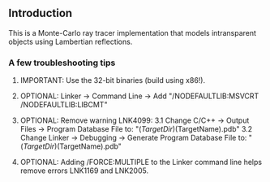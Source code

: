 ﻿## Introduction
This is a Monte-Carlo ray tracer implementation that models intransparent objects using Lambertian reflections.

### A few troubleshooting tips
1. IMPORTANT: Use the 32-bit binaries (build using x86!).

2. OPTIONAL: Linker -> Command Line -> Add "/NODEFAULTLIB:MSVCRT /NODEFAULTLIB:LIBCMT"

3. OPTIONAL: Remove warning LNK4099: 
	3.1 Change C/C++ -> Output Files -> Program Database File to: 
		"$(TargetDir)$(TargetName).pdb"
	3.2 Change Linker -> Debugging -> Generate Program Database File to: 
		"$(TargetDir)$(TargetName).pdb"

4. OPTIONAL: Adding /FORCE:MULTIPLE to the Linker command line helps remove errors LNK1169 and LNK2005.